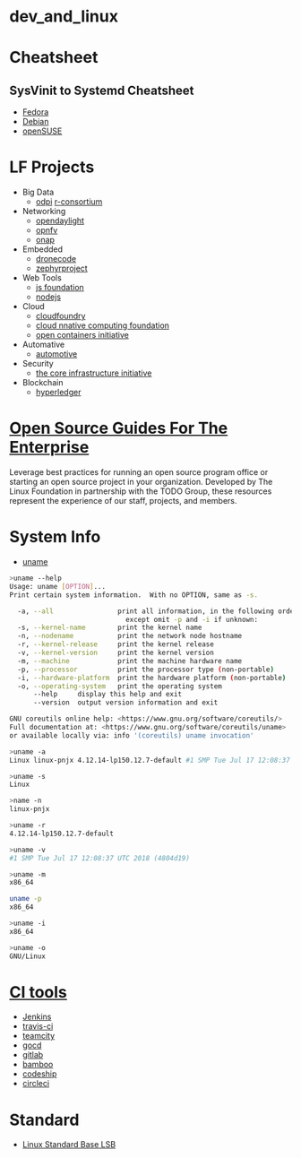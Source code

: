 # dev_and_linux

# Cheatsheet

## SysVinit to Systemd Cheatsheet
* [Fedora](https://fedoraproject.org/wiki/SysVinit_to_Systemd_Cheatsheet)
* [Debian](https://wiki.debian.org/systemd/CheatSheet)
* [openSUSE](https://en.opensuse.org/openSUSE:Cheat_sheet_13.1#Services)

# LF Projects

* Big Data 
  * [odpi](https://www.odpi.org/) [r-consortium](https://www.r-consortium.org/)
* Networking 
  * [opendaylight](https://www.opendaylight.org/) 
  * [opnfv](https://www.opnfv.org/) 
  * [onap](https://www.onap.org/)
* Embedded 
  * [dronecode](https://www.dronecode.org/) 
  * [zephyrproject](https://www.zephyrproject.org/)
* Web Tools 
  * [js foundation](https://js.foundation/)  
  * [nodejs](https://nodejs.org/en/)
* Cloud 
  * [cloudfoundry](https://www.cloudfoundry.org/) 
  * [cloud nnative computing foundation](https://www.cncf.io/) 
  * [open containers initiative](https://www.opencontainers.org/)
* Automative 
  * [automotive](https://www.automotivelinux.org/)
* Security 
  * [the core infrastructure initiative](https://www.coreinfrastructure.org/)
* Blockchain 
  * [hyperledger](https://www.hyperledger.org/)

# [Open Source Guides For The Enterprise](https://www.linuxfoundation.org/resources/open-source-guides/)
Leverage best practices for running an open source program office or starting an open source project in your organization. Developed by The Linux Foundation in partnership with the TODO Group, these resources represent the experience of our staff, projects, and members.

# System Info

* [uname](https://linux.die.net/man/1/uname)
```bash
>uname --help
Usage: uname [OPTION]...
Print certain system information.  With no OPTION, same as -s.

  -a, --all                print all information, in the following order,
                             except omit -p and -i if unknown:
  -s, --kernel-name        print the kernel name
  -n, --nodename           print the network node hostname
  -r, --kernel-release     print the kernel release
  -v, --kernel-version     print the kernel version
  -m, --machine            print the machine hardware name
  -p, --processor          print the processor type (non-portable)
  -i, --hardware-platform  print the hardware platform (non-portable)
  -o, --operating-system   print the operating system
      --help     display this help and exit
      --version  output version information and exit

GNU coreutils online help: <https://www.gnu.org/software/coreutils/>
Full documentation at: <https://www.gnu.org/software/coreutils/uname>
or available locally via: info '(coreutils) uname invocation'

```

```bash
>uname -a
Linux linux-pnjx 4.12.14-lp150.12.7-default #1 SMP Tue Jul 17 12:08:37 UTC 2018 (4804d19) x86_64 x86_64 x86_64 GNU/Linux
```

```bash
>uname -s
Linux
```

```bash
>name -n
linux-pnjx
```

```bash
>uname -r
4.12.14-lp150.12.7-default
```

```bash
>uname -v
#1 SMP Tue Jul 17 12:08:37 UTC 2018 (4804d19)
```

```bash
>uname -m
x86_64
```

```bash
uname -p
x86_64
```

```bash
>uname -i
x86_64
```
 
```bash
>uname -o
GNU/Linux
```
 


# [CI tools](https://stackify.com/top-continuous-integration-tools/?utm_referrer=https://lms.quickstart.com/custom/862395/page12873.html)
* [Jenkins](https://jenkins.io/)
* [travis-ci](https://travis-ci.org/)
* [teamcity](https://www.jetbrains.com/teamcity/)
* [gocd](https://www.gocd.org/)
* [gitlab](https://about.gitlab.com/features/gitlab-ci-cd/)
* [bamboo](https://www.atlassian.com/software/bamboo)
* [codeship](https://codeship.com/)
* [circleci](https://circleci.com/)

# Standard

* [Linux Standard Base LSB](https://wiki.linuxfoundation.org/lsb/start)
